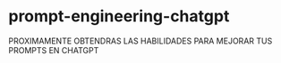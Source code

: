 # prompt-engineering-chatgpt
PROXIMAMENTE OBTENDRAS LAS HABILIDADES PARA MEJORAR TUS PROMPTS EN CHATGPT
